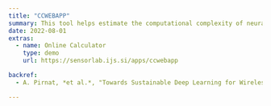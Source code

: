```yaml
---
title: "CCWEBAPP"
summary: This tool helps estimate the computational complexity of neural networks. It implements the computations according to the methodology explained in the IEEE ICC paper linked below. It supports **fully connected**, **convolutional**, and **pooling** layers.
date: 2022-08-01
extras:
  - name: Online Calculator
    type: demo
    url: https://sensorlab.ijs.si/apps/ccwebapp

backref:
  - A. Pirnat, *et al.*, "Towards Sustainable Deep Learning for Wireless Fingerprinting Localization", 2022, ([IEEE ICC'22](https://ieeexplore.ieee.org/document/9838464)), ([arXiv:2201.09071](https://arxiv.org/abs/2201.09071)) 

---
```



